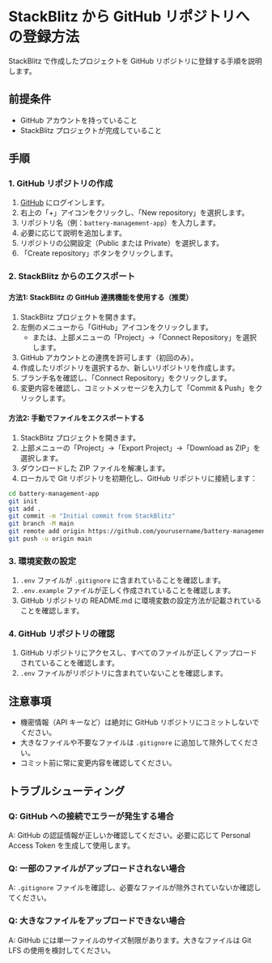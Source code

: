 # StackBlitz から GitHub リポジトリへの登録方法

StackBlitz で作成したプロジェクトを GitHub リポジトリに登録する手順を説明します。

## 前提条件

- GitHub アカウントを持っていること
- StackBlitz プロジェクトが完成していること

## 手順

### 1. GitHub リポジトリの作成

1. [GitHub](https://github.com/) にログインします。
2. 右上の「+」アイコンをクリックし、「New repository」を選択します。
3. リポジトリ名（例：`battery-management-app`）を入力します。
4. 必要に応じて説明を追加します。
5. リポジトリの公開設定（Public または Private）を選択します。
6. 「Create repository」ボタンをクリックします。

### 2. StackBlitz からのエクスポート

#### 方法1: StackBlitz の GitHub 連携機能を使用する（推奨）

1. StackBlitz プロジェクトを開きます。
2. 左側のメニューから「GitHub」アイコンをクリックします。
   - または、上部メニューの「Project」→「Connect Repository」を選択します。
3. GitHub アカウントとの連携を許可します（初回のみ）。
4. 作成したリポジトリを選択するか、新しいリポジトリを作成します。
5. ブランチ名を確認し、「Connect Repository」をクリックします。
6. 変更内容を確認し、コミットメッセージを入力して「Commit & Push」をクリックします。

#### 方法2: 手動でファイルをエクスポートする

1. StackBlitz プロジェクトを開きます。
2. 上部メニューの「Project」→「Export Project」→「Download as ZIP」を選択します。
3. ダウンロードした ZIP ファイルを解凍します。
4. ローカルで Git リポジトリを初期化し、GitHub リポジトリに接続します：

```bash
cd battery-management-app
git init
git add .
git commit -m "Initial commit from StackBlitz"
git branch -M main
git remote add origin https://github.com/yourusername/battery-management-app.git
git push -u origin main
```

### 3. 環境変数の設定

1. `.env` ファイルが `.gitignore` に含まれていることを確認します。
2. `.env.example` ファイルが正しく作成されていることを確認します。
3. GitHub リポジトリの README.md に環境変数の設定方法が記載されていることを確認します。

### 4. GitHub リポジトリの確認

1. GitHub リポジトリにアクセスし、すべてのファイルが正しくアップロードされていることを確認します。
2. `.env` ファイルがリポジトリに含まれていないことを確認します。

## 注意事項

- 機密情報（API キーなど）は絶対に GitHub リポジトリにコミットしないでください。
- 大きなファイルや不要なファイルは `.gitignore` に追加して除外してください。
- コミット前に常に変更内容を確認してください。

## トラブルシューティング

### Q: GitHub への接続でエラーが発生する場合
A: GitHub の認証情報が正しいか確認してください。必要に応じて Personal Access Token を生成して使用します。

### Q: 一部のファイルがアップロードされない場合
A: `.gitignore` ファイルを確認し、必要なファイルが除外されていないか確認してください。

### Q: 大きなファイルをアップロードできない場合
A: GitHub には単一ファイルのサイズ制限があります。大きなファイルは Git LFS の使用を検討してください。